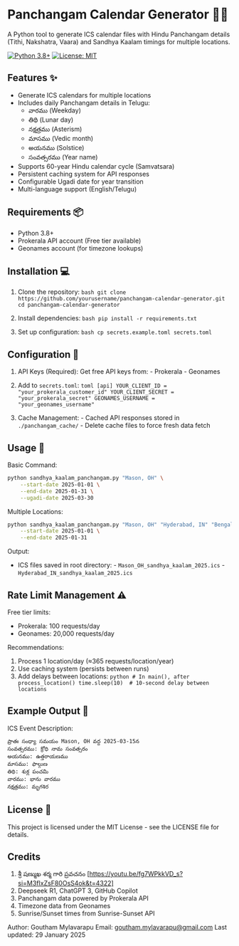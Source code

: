 # Panchangam Calendar Generator 🌅📅

A Python tool to generate ICS calendar files with Hindu Panchangam details (Tithi, Nakshatra, Vaara) and Sandhya Kaalam timings for multiple locations.

[![Python 3.8+](https://img.shields.io/badge/python-3.8%2B-blue.svg)](https://www.python.org/downloads/)
[![License: MIT](https://img.shields.io/badge/License-MIT-yellow.svg)](https://opensource.org/licenses/MIT)

## Features ✨

- Generate ICS calendars for multiple locations
- Includes daily Panchangam details in Telugu:
    - వారము (Weekday)
    - తిథి (Lunar day)
    - నక్షత్రము (Asterism)
    - మాసము (Vedic month)
    - అయనము (Solstice)
    - సంవత్సరము (Year name)
- Supports 60-year Hindu calendar cycle (Samvatsara)
- Persistent caching system for API responses
- Configurable Ugadi date for year transition
- Multi-language support (English/Telugu)

## Requirements 📦

- Python 3.8+
- Prokerala API account (Free tier available)
- Geonames account (for timezone lookups)

## Installation 💻

1. Clone the repository:
        ```bash
        git clone https://github.com/yourusername/panchangam-calendar-generator.git
        cd panchangam-calendar-generator
        ```

2. Install dependencies:
        ```bash
        pip install -r requirements.txt
        ```

3. Set up configuration:
        ```bash
        cp secrets.example.toml secrets.toml
        ```

## Configuration 🔧

1. API Keys (Required):
        Get free API keys from:
        - Prokerala
        - Geonames

2. Add to `secrets.toml`:
        ```toml
        [api]
        YOUR_CLIENT_ID = "your_prokerala_customer_id"
        YOUR_CLIENT_SECRET = "your_prokerala_secret"
        GEONAMES_USERNAME = "your_geonames_username"
        ```

3. Cache Management:
        - Cached API responses stored in `./panchangam_cache/`
        - Delete cache files to force fresh data fetch

## Usage 🚀

Basic Command:
```bash
python sandhya_kaalam_panchangam.py "Mason, OH" \
    --start-date 2025-01-01 \
    --end-date 2025-01-31 \
    --ugadi-date 2025-03-30
```

Multiple Locations:
```bash
python sandhya_kaalam_panchangam.py "Mason, OH" "Hyderabad, IN" "Bengaluru, IN" \
    --start-date 2025-01-01 \
    --end-date 2025-01-31
```

Output:
- ICS files saved in root directory:
        - `Mason_OH_sandhya_kaalam_2025.ics`
        - `Hyderabad_IN_sandhya_kaalam_2025.ics`

## Rate Limit Management ⚠️

Free tier limits:
- Prokerala: 100 requests/day
- Geonames: 20,000 requests/day

Recommendations:
1. Process 1 location/day (≈365 requests/location/year)
2. Use caching system (persists between runs)
3. Add delays between locations:
        ```python
        # In main(), after process_location()
        time.sleep(10)  # 10-second delay between locations
        ```

## Example Output 📅

ICS Event Description:
```
ప్రాతః సంధ్యా సమయం Mason, OH వద్ద 2025-03-15న
సంవత్సరము: క్రోధి నామ సంవత్సరం
అయనము: ఉత్తరాయణము
మాసము: ఫాల్గుణ
తిథి: శుక్ల పంచమి
వారము: భాను వారము
నక్షత్రము: మృగశిర
```

## License 📄

This project is licensed under the MIT License - see the LICENSE file for details.

## Credits

1. శ్రీ షణ్ముఖ శర్మ గారి ప్రవచనం [https://youtu.be/fg7WPkkVD_s?si=M3fIxZsF80OsS4ok&t=4322]
2. Deepseek R1, ChatGPT 3, GitHub Copilot
3. Panchangam data powered by Prokerala API
4. Timezone data from Geonames
5. Sunrise/Sunset times from Sunrise-Sunset API


Author: Goutham Mylavarapu
Email: goutham.mylavarapu@gmail.com
Last updated: 29 January 2025